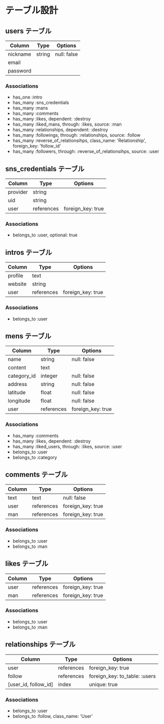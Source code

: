 # テーブル設計

## users テーブル

| Column   | Type   | Options     |
| -------- | ------ | ----------- |
| nickname | string | null: false |
| email    |        |             |
| password |        |             |

### Associations

- has_one :intro
- has_many :sns_credentials
- has_many :mans
- has_many :comments
- has_many :likes, dependent: :destroy
- has_many :liked_mans, through: :likes, source: :man
- has_many :relationships, dependent: :destroy
- has_many :followings, through: :relationships, source: :follow
- has_many :reverse_of_relationsihps, class_name: 'Relationship', foreign_key: 'follow_id'
- has_many :followers, through: :reverse_of_relationsihps, source: :user

## sns_credentials テーブル

| Column   | Type       | Options           |
| -------- | ---------- | ----------------- |
| provider | string     |                   |
| uid      | string     |                   |
| user     | references | foreign_key: true |


### Associations

- belongs_to :user, optional: true

## intros テーブル

| Column  | Type       | Options           |
| ------- | ---------- | ----------------- |
| profile | text       |                   |
| website | string     |                   |
| user    | references | foreign_key: true |

### Associations

- belongs_to :user

## mens テーブル

| Column      | Type       | Options           |
| ----------- | ---------- | ----------------- |
| name        | string     | null: false       |
| content     | text       |                   |
| category_id | integer    | null: false       |
| address     | string     | null: false       |
| latitude    | float      | null: false       |
| longitude   | float      | null: false       |
| user        | references | foreign_key: true |

### Associations

- has_many :comments
- has_many :likes, dependent: :destroy
- has_many :liked_users, through: :likes, source: :user
- belongs_to :user
- belongs_to :category


## comments テーブル

| Column  | Type       | Options           |
| ------- | ---------- | ----------------- |
| text    | text       | null: false       |
| user    | references | foreign_key: true |
| man     | references | foreign_key: true |

### Associations

- belongs_to :user
- belongs_to :man

## likes テーブル

| Column | Type       | Options           |
| ------ | ---------- | ----------------- |
| user   | references | foreign_key: true |
| man    | references | foreign_key: true |

### Associations

- belongs_to :user
- belongs_to :man

## relationships テーブル

| Column               | Type       | Options                       |
| -------------------- | ---------- | ----------------------------- |
| user                 | references | foreign_key: true             |
| follow               | references | foreign_key: to_table: :users |
| [user_id, follow_id] | index      | unique: true                  |

### Associations

- belongs_to :user
- belongs_to :follow, class_name: 'User'